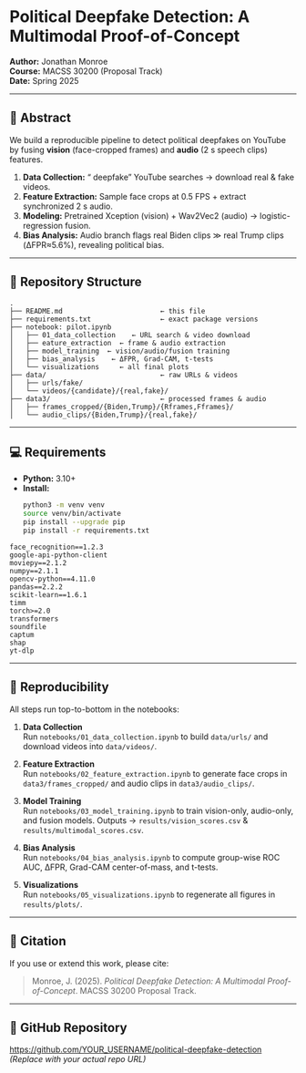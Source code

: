 # Political Deepfake Detection: A Multimodal Proof-of-Concept

**Author:** Jonathan Monroe  
**Course:** MACSS 30200 (Proposal Track)  
**Date:** Spring 2025  

---

## 📖 Abstract

We build a reproducible pipeline to detect political deepfakes on YouTube by fusing **vision** (face-cropped frames) and **audio** (2 s speech clips) features.  
1. **Data Collection:** “<candidate> deepfake” YouTube searches → download real & fake videos.  
2. **Feature Extraction:** Sample face crops at 0.5 FPS + extract synchronized 2 s audio.  
3. **Modeling:** Pretrained Xception (vision) + Wav2Vec2 (audio) → logistic-regression fusion.  
4. **Bias Analysis:** Audio branch flags real Biden clips ≫ real Trump clips (ΔFPR≈5.6%), revealing political bias.

---

## 📂 Repository Structure

```
.
├── README.md                        ← this file
├── requirements.txt                 ← exact package versions
├── notebook: pilot.ipynb
│   ├── 01_data_collection    ← URL search & video download
│   ├── eature_extraction  ← frame & audio extraction
│   ├── model_training  ← vision/audio/fusion training
│   ├── bias_analysis    ← ΔFPR, Grad-CAM, t-tests
│   └── visualizations     ← all final plots
├── data/                            ← raw URLs & videos
│   ├── urls/fake/
│   └── videos/{candidate}/{real,fake}/
├── data3/                           ← processed frames & audio
│   ├── frames_cropped/{Biden,Trump}/{Rframes,Fframes}/
│   └── audio_clips/{Biden,Trump}/{real,fake}/
```

---

## 💻 Requirements

- **Python:** 3.10+  
- **Install:**  
  ```bash
  python3 -m venv venv
  source venv/bin/activate
  pip install --upgrade pip
  pip install -r requirements.txt
  ```

```
face_recognition==1.2.3
google-api-python-client
moviepy==2.1.2
numpy==2.1.1
opencv-python==4.11.0
pandas==2.2.2
scikit-learn==1.6.1
timm
torch>=2.0
transformers
soundfile
captum
shap
yt-dlp
```

---

## 🚀 Reproducibility

All steps run top-to-bottom in the notebooks:

1. **Data Collection**  
   Run `notebooks/01_data_collection.ipynb` to build `data/urls/` and download videos into `data/videos/`.

2. **Feature Extraction**  
   Run `notebooks/02_feature_extraction.ipynb` to generate face crops in `data3/frames_cropped/` and audio clips in `data3/audio_clips/`.

3. **Model Training**  
   Run `notebooks/03_model_training.ipynb` to train vision-only, audio-only, and fusion models. Outputs → `results/vision_scores.csv` & `results/multimodal_scores.csv`.

4. **Bias Analysis**  
   Run `notebooks/04_bias_analysis.ipynb` to compute group-wise ROC AUC, ΔFPR, Grad-CAM center-of-mass, and t-tests.

5. **Visualizations**  
   Run `notebooks/05_visualizations.ipynb` to regenerate all figures in `results/plots/`.

---

## 📑 Citation

If you use or extend this work, please cite:

> Monroe, J. (2025). _Political Deepfake Detection: A Multimodal Proof-of-Concept_. MACSS 30200 Proposal Track.

---

## 🔗 GitHub Repository

https://github.com/YOUR_USERNAME/political-deepfake-detection  
*(Replace with your actual repo URL)*
